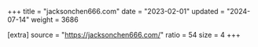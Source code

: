 +++
title = "jacksonchen666.com"
date = "2023-02-01"
updated = "2024-07-14"
weight = 3686

[extra]
source = "https://jacksonchen666.com/"
ratio = 54
size = 4
+++
